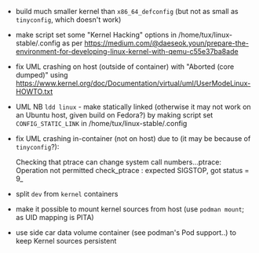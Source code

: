 * build much smaller kernel than `x86_64_defconfig` (but not as small as `tinyconfig`, which doesn't work)

* make script set some "Kernel Hacking" options in /home/tux/linux-stable/.config as per
  https://medium.com/@daeseok.youn/prepare-the-environment-for-developing-linux-kernel-with-qemu-c55e37ba8ade

* fix UML crashing on host (outside of container) with "Aborted (core dumped)" using
  https://www.kernel.org/doc/Documentation/virtual/uml/UserModeLinux-HOWTO.txt

* UML NB `ldd linux` - make statically linked (otherwise it may not work on an Ubuntu host, given build on Fedora?)
  by making script set `CONFIG_STATIC_LINK` in /home/tux/linux-stable/.config

* fix UML crashing in-container (not on host) due to (it may be because of `tinyconfig`?):

    Checking that ptrace can change system call numbers...ptrace: Operation not permitted
    check_ptrace : expected SIGSTOP, got status = 9_

* split `dev` from `kernel` containers
* make it possible to mount kernel sources from host (use `podman mount`; as UID mapping is PITA)
* use side car data volume container (see podman's Pod support..) to keep Kernel sources persistent
